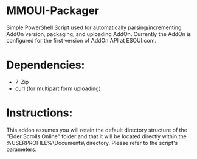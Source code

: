 # MMOUI-Packager
Simple PowerShell Script used for automatically parsing/incrementing AddOn version, packaging, and uploading AddOn. Currently the AddOn is configured for the first version of AddOn API at ESOUI.com.

# Dependencies:
 * 7-Zip
 * curl (for multipart form uploading)

# Instructions:
This addon assumes you will retain the default directory structure of the "Elder Scrolls Online" folder and that it will be located directly within the %USERPROFILE%\Documents\ directory. Please refer to the script's parameters.
